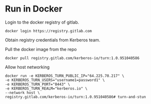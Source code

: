 # Run in Docker

Login to the docker registry of gitlab.

    docker login https://registry.gitlab.com

Obtain registry credentials from Kerberos team.
 
Pull the docker image from the repo

    docker pull registry.gitlab.com/kerberos-io/turn:1.0.951040586

Allow host networking

    docker run -e KERBEROS_TURN_PUBLIC_IP="64.225.70.217" \ 
    -e KERBEROS_TURN_USERS="username1=password1" \ 
    -e KERBEROS_TURN_PORT="8443" \ 
    -e KERBEROS_TURN_REALM="kerberos.io" \ 
    --network host \ 
    registry.gitlab.com/kerberos-io/turn:1.0.951040586# turn-and-stun
